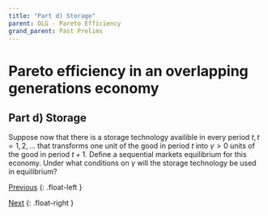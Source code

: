 ```yaml
---
title: "Part d) Storage" 
parent: OLG - Pareto Efficiency
grand_parent: Past Prelims
---
```




# Pareto efficiency in an overlapping generations economy

## Part d) Storage

Suppose now that there is a storage technology availible in every period $t, t=1,2,...$ that transforms one unit of the good in period $t$ into $\gamma > 0$ units of the good in period $t+1$. Define a sequential markets equilibrium for this economy. Under what conditions on $\gamma$ will the storage technology be used in equilibrium?




[Previous](kehoe-olg-c)
{: .float-left }

[Next](kehoe-olg)
{: .float-right }
